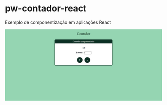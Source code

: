# pw-contador-react
Exemplo de componentização em aplicações React
  
![Preview contador](./Contador.jpg)
